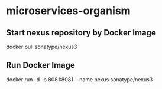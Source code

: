 # microservices-organism

## Start nexus repository by Docker Image
docker pull sonatype/nexus3

## Run Docker Image
docker run -d -p 8081:8081 --name nexus sonatype/nexus3
